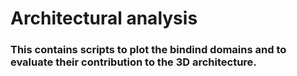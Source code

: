 # Architectural analysis

### This contains scripts to plot the bindind domains and to evaluate their contribution to the 3D architecture.
